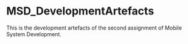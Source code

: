 # MSD_DevelopmentArtefacts
This is the development artefacts of the second assignment of Mobile System Development.
